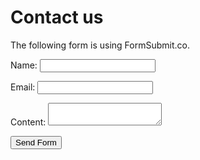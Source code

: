 

# Contact us

The following form is using FormSubmit.co.

<form action="https://formsubmit.co/testttt.net" method="post">
  <p>
    <label>Name:
      <input type="text" name="name">
    </label>    
  </p>
  <p>
    <label for="email">Email:</label>
    <input type="email" id="email" name="email">    
  </p>
  <p>
    <label for="content">Content:</label>
    <textarea name="content" id="content"></textarea>
  </p>
  <input type="submit" value="Send Form">
</form>
